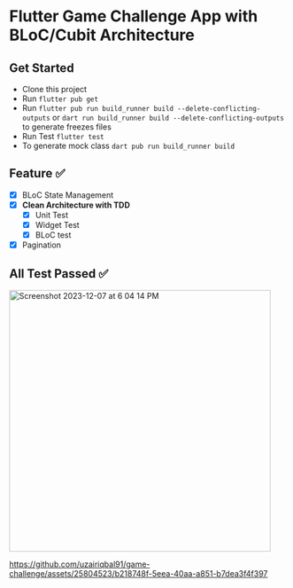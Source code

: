 # Flutter Game Challenge App with BLoC/Cubit Architecture

## Get Started 

- Clone this project
- Run `flutter pub get`
- Run `flutter pub run build_runner build --delete-conflicting-outputs` or `dart run build_runner build --delete-conflicting-outputs` to generate freezes files
- Run Test `flutter test`
- To generate mock class `dart pub run build_runner build`

## Feature ✅

- [x] BLoC State Management
- [x] **Clean Architecture with TDD**
    - [x] Unit Test
    - [x] Widget Test
    - [x] BLoC test
- [x] Pagination

## All Test Passed ✅
<img width="472" alt="Screenshot 2023-12-07 at 6 04 14 PM" src="https://github.com/uzairiqbal91/game-challenge/assets/25804523/65f4b388-07de-47d3-b9d9-1074e494b22d">




https://github.com/uzairiqbal91/game-challenge/assets/25804523/b218748f-5eea-40aa-a851-b7dea3f4f397



